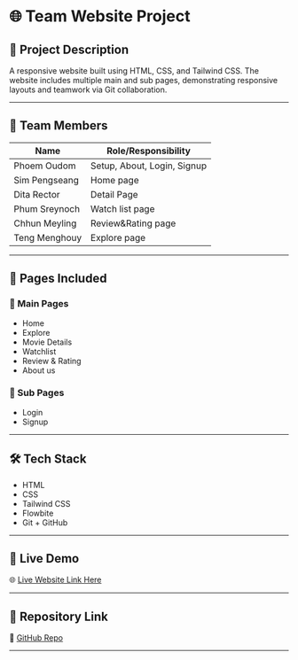# 🌐 Team Website Project

## 📘 Project Description

A responsive website built using HTML, CSS, and Tailwind CSS. The website includes multiple main and sub pages, demonstrating responsive layouts and teamwork via Git collaboration.

---

## 👥 Team Members

| Name          | Role/Responsibility         |
| ------------- | --------------------------- |
| Phoem Oudom   | Setup, About, Login, Signup |
| Sim Pengseang | Home page                   |
| Dita Rector   | Detail Page                 |
| Phum Sreynoch | Watch list page             |
| Chhun Meyling | Review&Rating page          |
| Teng Menghouy | Explore page                |

---

## 📄 Pages Included

### 🔹 Main Pages

- Home
- Explore
- Movie Details
- Watchlist
- Review & Rating
- About us

### 🔸 Sub Pages

- Login
- Signup

---

## 🛠️ Tech Stack

- HTML
- CSS
- Tailwind CSS
- Flowbite
- Git + GitHub

---

## 🚀 Live Demo

🌐 [Live Website Link Here]()

---

## 🔗 Repository Link

📁 [GitHub Repo](https://github.com/oudomm/CineStream)

---
